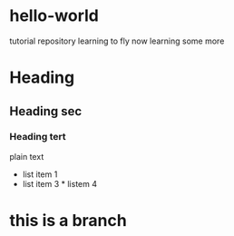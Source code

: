 # hello-world
tutorial repository
learning to fly
now learning some more
# Heading
## Heading sec
### Heading tert
plain text
* list item 1
* list item 3 * listem 4
# this is a branch
